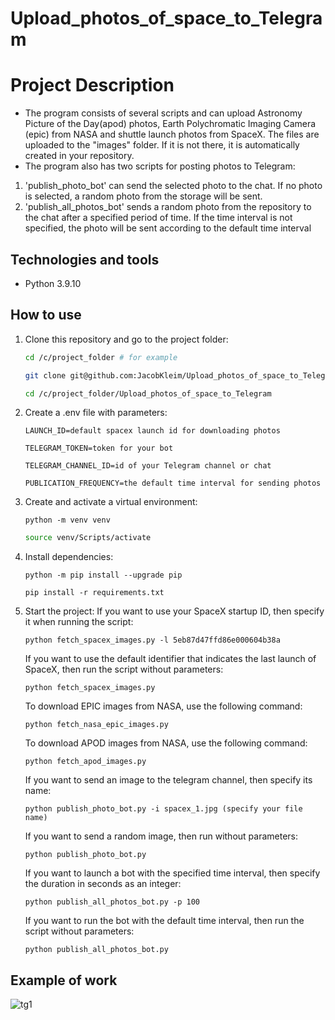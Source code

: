 # Upload_photos_of_space_to_Telegram

# Project Description
 - The program consists of several scripts and can upload Astronomy Picture of the Day(apod) photos, Earth Polychromatic Imaging Camera (epic) from NASA and shuttle launch photos from SpaceX. The files are uploaded to the "images" folder. If it is not there, it is automatically created in your repository.
 - The program also has two scripts for posting photos to Telegram:
1. 'publish_photo_bot' can send the selected photo to the chat. If no photo is selected, a random photo from the storage will be sent. 
2. 'publish_all_photos_bot' sends a random photo from the repository to the chat after a specified period of time. If the time interval is not specified, the photo will be sent according to the default time interval

## Technologies and tools
 - Python 3.9.10

## How to use
1. Clone this repository and go to the project folder:
   ```bash
   cd /c/project_folder # for example
   ```
   ```bash
   git clone git@github.com:JacobKleim/Upload_photos_of_space_to_Telegram.git
   ```
   ```bash
   cd /c/project_folder/Upload_photos_of_space_to_Telegram 
   ```

2. Create a .env file with parameters:
   ```
   LAUNCH_ID=default spacex launch id for downloading photos
   ```
   ```
   TELEGRAM_TOKEN=token for your bot
   ```
   ```
   TELEGRAM_CHANNEL_ID=id of your Telegram channel or chat
   ```
   ```
   PUBLICATION_FREQUENCY=the default time interval for sending photos
   ```

3. Сreate and activate a virtual environment:
   ```
   python -m venv venv
   ```
   ```bash
   source venv/Scripts/activate
   ```

4. Install dependencies:
   ```
   python -m pip install --upgrade pip
   ```
   ```
   pip install -r requirements.txt
   ```

5. Start the project:
   If you want to use your SpaceX startup ID, then specify it when running the script:
   ```
   python fetch_spacex_images.py -l 5eb87d47ffd86e000604b38a
   ```
   If you want to use the default identifier that indicates the last launch of SpaceX, then run the script without parameters:
   ```
   python fetch_spacex_images.py
   ```
   To download EPIC images from NASA, use the following command:
   ```
   python fetch_nasa_epic_images.py
   ```
   To download APOD images from NASA, use the following command:
   ```
   python fetch_apod_images.py
   ```
   If you want to send an image to the telegram channel, then specify its name:
   ```
   python publish_photo_bot.py -i spacex_1.jpg (specify your file name)
   ```
   If you want to send a random image, then run without parameters:
   ```
   python publish_photo_bot.py
   ```
   If you want to launch a bot with the specified time interval, then specify the duration in seconds as an integer:
   ```
   python publish_all_photos_bot.py -p 100
   ```
   If you want to run the bot with the default time interval, then run the script without parameters:
   ```
   python publish_all_photos_bot.py
   ```



## Example of work
 
![tg1](https://github.com/JacobKleim/Upload_photos_of_space_to_Telegram/assets/119351169/532f9cdc-37f4-44b6-8fa5-c4a7d5cfb10c)


